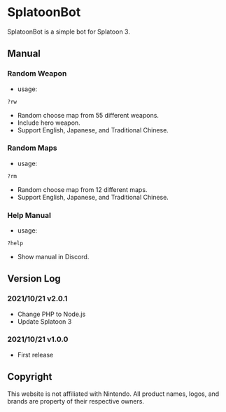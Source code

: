 # SplatoonBot
SplatoonBot is a simple bot for Splatoon 3.

## Manual

### Random Weapon

- usage:

```bash
?rw
```

- Random choose map from 55 different weapons.
- Include hero weapon.
- Support English, Japanese, and Traditional Chinese.

### Random Maps

- usage:

```bash
?rm
```

- Random choose map from 12 different maps.
- Support English, Japanese, and Traditional Chinese.

### Help Manual

- usage:

```bash
?help
```

- Show manual in Discord.

## Version Log

### 2021/10/21 v2.0.1
- Change PHP to Node.js
- Update Splatoon 3

### 2021/10/21 v1.0.0
- First release

## Copyright

This website is not affiliated with Nintendo. All product names, logos, and brands are property of their respective owners.
